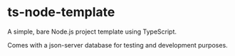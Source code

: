 # ts-node-template
A simple, bare Node.js project template using TypeScript.

Comes with a json-server database for testing and development purposes.
